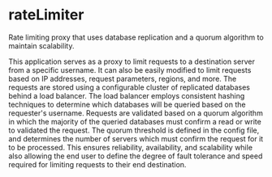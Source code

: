 # rateLimiter
Rate limiting proxy that uses database replication and a quorum algorithm to maintain scalability.

This application serves as a proxy to limit requests to a destination server from a specific username. It can also be easily modified to limit requests 
based on IP addresses, request parameters, regions, and more. The requests are stored using a configurable cluster of replicated databases behind a load balancer. The load
balancer employs consistent hashing techniques to determine which databases will be queried based on the requester's username. Requests are validated based on a quorum algorithm 
in which the majority of the queried databases must confirm a read or write to validated the request. The quorum threshold is defined in the config file, and determines the
number of servers which must confirm the request for it to be processed. This ensures reliability, availability, and scalability while also allowing the end user to define
the degree of fault tolerance and speed required for limiting requests to their end destination.
